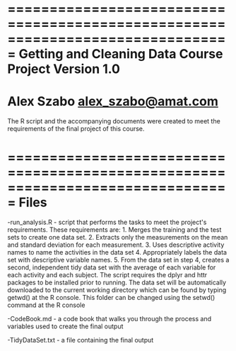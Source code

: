 ===============================================================================
Getting and Cleaning Data Course Project
Version 1.0
===============================================================================
Alex Szabo
alex_szabo@amat.com
===============================================================================

The R script and the accompanying documents were created to meet the
requirements of the final project of this course.

===============================================================================
Files
===============================================================================
-run_analysis.R - script that performs the tasks to meet the project's
 requirements.  These requirements are:
	1. Merges the training and the test sets to create one data set.
	2. Extracts only the measurements on the mean and standard deviation for 
	   each measurement.
	3. Uses descriptive activity names to name the activities in the data set
	4. Appropriately labels the data set with descriptive variable names. 
	5. From the data set in step 4, creates a second, independent tidy data set
	   with the average of each variable for each activity and each subject.
 The script requires the dplyr and httr packages to be installed prior to
 running. The data set will be automatically downloaded to the current working
 directory which can be found by typing getwd() at the R console. This folder
 can be changed using the setwd() command at the R console
 
-CodeBook.md - a code book that walks you through the process and variables
 used to create the final output
 
-TidyDataSet.txt - a file containing the final output